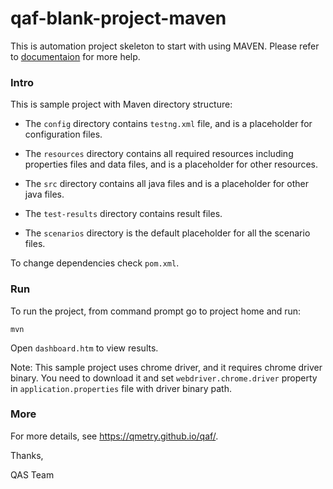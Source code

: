 # qaf-blank-project-maven

This is automation project skeleton to start with using MAVEN. Please refer to [documentaion](https://qmetry.github.io/qaf/) for more help.


### Intro

This is sample project with Maven directory structure:

* The `config` directory contains `testng.xml` file, and is a placeholder for configuration files.

* The `resources` directory contains all required resources including properties files and data files, and is a placeholder for other resources.

* The `src` directory contains all java files and is a placeholder for other java files.

* The `test-results` directory contains result files.

* The `scenarios` directory is the default placeholder for all the scenario files.

To change dependencies check `pom.xml`.


### Run

To run the project, from command prompt go to project home and run:

    mvn 

Open `dashboard.htm` to view results.

Note: This sample project uses chrome driver, and it requires chrome driver binary. You need to download it and set `webdriver.chrome.driver` property in `application.properties` file with driver binary path.


### More

For more details, see https://qmetry.github.io/qaf/.



Thanks,

QAS Team